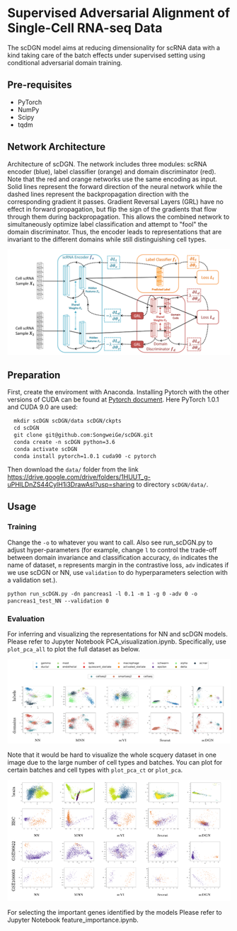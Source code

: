# Supervised Adversarial Alignment of Single-Cell RNA-seq Data

The scDGN model aims at reducing dimensionality for scRNA data with a kind taking care of the batch effects under supervised setting using conditional adversarial domain training.

## Pre-requisites
* PyTorch
* NumPy
* Scipy
* tqdm

## Network Architecture

Architecture of scDGN. The network includes three modules: scRNA encoder (blue), label classifier (orange) and domain discriminator (red). Note that the red and orange networks use the same encoding as input. Solid lines represent the forward direction of the neural network while the dashed lines represent the backpropagation direction with the corresponding gradient it passes. Gradient Reversal Layers (GRL) have no effect in forward propagation, but flip the sign of the gradients that flow through them during backpropagation. This allows the combined network to simultaneously optimize label classification and attempt to "fool" the domain discriminator. Thus, the encoder leads to representations that are invariant to the different domains while still distinguishing cell types.

![Network Architecture](image/model.jpg)

## Preparation 

First, create the enviroment with Anaconda. Installing Pytorch with the other versions of CUDA can be found at [Pytorch document](https://pytorch.org/get-started/previous-versions/). Here PyTorch 1.0.1 and CUDA 9.0 are used:
```
  mkdir scDGN scDGN/data scDGN/ckpts
  cd scDGN
  git clone git@github.com:SongweiGe/scDGN.git
  conda create -n scDGN python=3.6
  conda activate scDGN
  conda install pytorch=1.0.1 cuda90 -c pytorch
```

Then download the `data/` folder from the link https://drive.google.com/drive/folders/1HUUT_g-uPHlLDnZS44CylH1i3DrawAsI?usp=sharing to directory `scDGN/data/`. 

## Usage

### Training
Change the `-o` to whatever you want to call. Also see run_scDGN.py to adjust hyper-parameters (for example, change `l` to control the trade-off between domain invariance and classification accuracy, `dn` indicates the name of dataset, `m` represents  margin in the contrastive loss, `adv` indicates if we use scDGN or NN, use `validation` to do hyperparameters selection with a validation set.). 
```
python run_scDGN.py -dn pancreas1 -l 0.1 -m 1 -g 0 -adv 0 -o pancreas1_test_NN --validation 0
```

### Evaluation
For inferring and visualizing the representations for NN and scDGN models. Please refer to Jupyter Notebook PCA_visualization.ipynb. Specifically, use `plot_pca_all` to plot the full dataset as below.

![PCA visualization for pancreas2 dataset](image/pancreas.jpg)

Note that it would be hard to visualize the whole scquery dataset in one image due to the large number of cell types and batches. You can plot for certain batches and cell types with `plot_pca_ct` or `plot_pca`.

![PCA visualization for scquery dataset](image/scquery.jpg)

For selecting the important genes identified by the models Please refer to Jupyter Notebook feature_importance.ipynb.
